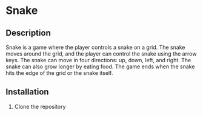 # Snake

## Description

Snake is a game where the player controls a snake on a grid. The snake moves around the grid, and the player can control the snake using the arrow keys. The snake can move in four directions: up, down, left, and right. The snake can also grow longer by eating food. The game ends when the snake hits the edge of the grid or the snake itself.

## Installation

1. Clone the repository
